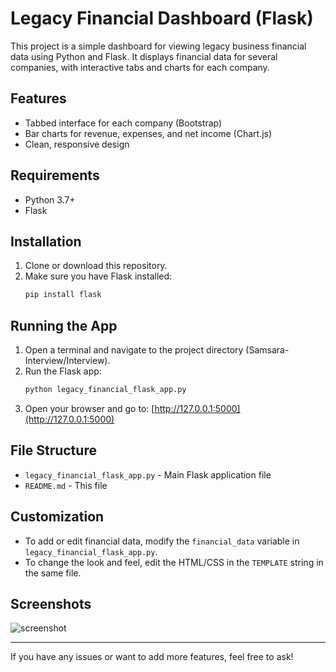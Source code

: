 # Legacy Financial Dashboard (Flask)

This project is a simple dashboard for viewing legacy business financial data using Python and Flask. It displays financial data for several companies, with interactive tabs and charts for each company.

## Features
- Tabbed interface for each company (Bootstrap)
- Bar charts for revenue, expenses, and net income (Chart.js)
- Clean, responsive design

## Requirements
- Python 3.7+
- Flask

## Installation
1. Clone or download this repository.
2. Make sure you have Flask installed:
   ```bash
   pip install flask
   ```

## Running the App
1. Open a terminal and navigate to the project directory (Samsara-Interview/Interview).
2. Run the Flask app:
   ```bash
   python legacy_financial_flask_app.py
   ```
3. Open your browser and go to:
   [http://127.0.0.1:5000](http://127.0.0.1:5000)

## File Structure
- `legacy_financial_flask_app.py` - Main Flask application file
- `README.md` - This file

## Customization
- To add or edit financial data, modify the `financial_data` variable in `legacy_financial_flask_app.py`.
- To change the look and feel, edit the HTML/CSS in the `TEMPLATE` string in the same file.

## Screenshots
![screenshot](screenshot.png)

---

If you have any issues or want to add more features, feel free to ask! 